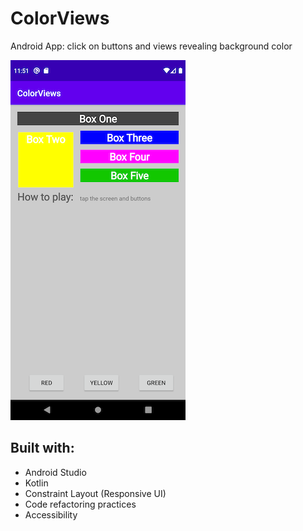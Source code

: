 # ColorViews
Android App: click on buttons and views revealing background color

![screenshot](Screenshot_1593316289.png)

## Built with:
* Android Studio
* Kotlin
* Constraint Layout (Responsive UI)
* Code refactoring practices
* Accessibility
